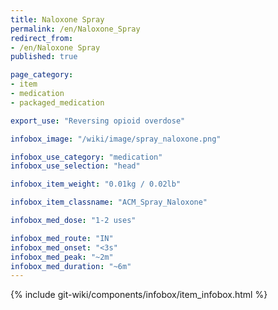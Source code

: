 ```yaml
---
title: Naloxone Spray
permalink: /en/Naloxone_Spray
redirect_from: 
- /en/Naloxone Spray
published: true

page_category:
- item
- medication
- packaged_medication

export_use: "Reversing opioid overdose"

infobox_image: "/wiki/image/spray_naloxone.png"

infobox_use_category: "medication"
infobox_use_selection: "head"

infobox_item_weight: "0.01kg / 0.02lb"

infobox_item_classname: "ACM_Spray_Naloxone"

infobox_med_dose: "1-2 uses"

infobox_med_route: "IN"
infobox_med_onset: "<3s"
infobox_med_peak: "~2m"
infobox_med_duration: "~6m"
---
```


{% include git-wiki/components/infobox/item_infobox.html %}